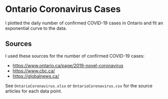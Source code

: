 # Ontario Coronavirus Cases
I plotted the daily number of confirmed COVID-19 cases in Ontario and fit an
exponential curve to the data.

## Sources
I used these sources for the number of confirmed COVID-19 cases:
* https://www.ontario.ca/page/2019-novel-coronavirus
* https://www.cbc.ca/
* https://globalnews.ca/

See `OntarioCoronavirus.xlsx` or `OntarioCoronavirus.csv` for the source
articles for each data point.
